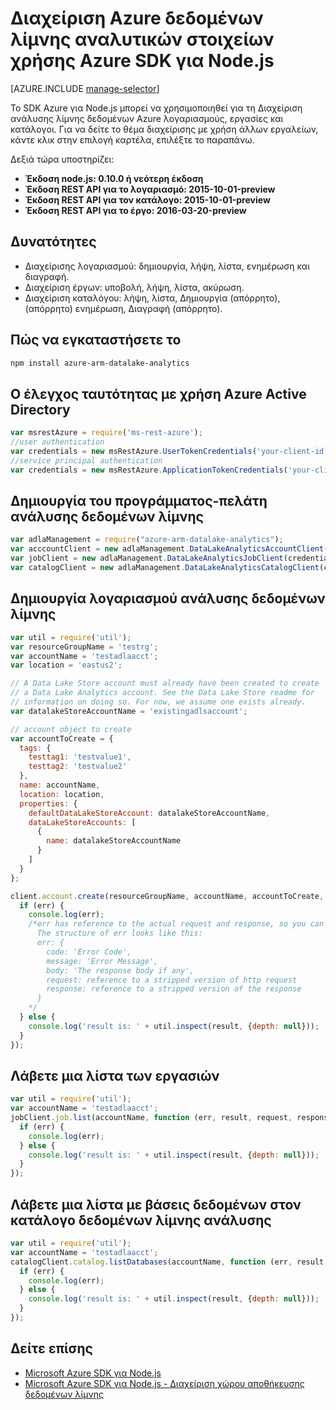 <properties
   pageTitle="Διαχείριση Azure δεδομένων λίμνης αναλυτικών στοιχείων χρήσης Azure SDK για Node.js | Azure"
   description="Μάθετε πώς να διαχειρίζεστε ανάλυσης δεδομένων λίμνης λογαριασμούς, προελεύσεις δεδομένων, εργασίες και οι χρήστες που χρησιμοποιούν Azure SDK για Node.js"
   services="data-lake-analytics"
   documentationCenter=""
   authors="edmacauley"
   manager="jhubbard"
   editor="cgronlun"/>

<tags
   ms.service="data-lake-analytics"
   ms.devlang="na"
   ms.topic="get-started-article"
   ms.tgt_pltfrm="na"
   ms.workload="big-data"
   ms.date="05/16/2016"
   ms.author="edmaca"/>

# <a name="manage-azure-data-lake-analytics-using-azure-sdk-for-nodejs"></a>Διαχείριση Azure δεδομένων λίμνης αναλυτικών στοιχείων χρήσης Azure SDK για Node.js


[AZURE.INCLUDE [manage-selector](../../includes/data-lake-analytics-selector-manage.md)]

Το SDK Azure για Node.js μπορεί να χρησιμοποιηθεί για τη Διαχείριση ανάλυσης λίμνης δεδομένων Azure λογαριασμούς, εργασίες και κατάλογοι. Για να δείτε το θέμα διαχείρισης με χρήση άλλων εργαλείων, κάντε κλικ στην επιλογή καρτέλα, επιλέξτε το παραπάνω.

Δεξιά τώρα υποστηρίζει:

  *  **Έκδοση node.js: 0.10.0 ή νεότερη έκδοση**
  *  **Έκδοση REST API για το λογαριασμό: 2015-10-01-preview**
  *  **Έκδοση REST API για τον κατάλογο: 2015-10-01-preview**
  *  **Έκδοση REST API για το έργο: 2016-03-20-preview**

## <a name="features"></a>Δυνατότητες

- Διαχείρισης λογαριασμού: δημιουργία, λήψη, λίστα, ενημέρωση και διαγραφή.
- Διαχείριση έργων: υποβολή, λήψη, λίστα, ακύρωση.
- Διαχείριση καταλόγου: λήψη, λίστα, Δημιουργία (απόρρητο), (απόρρητο) ενημέρωση, Διαγραφή (απόρρητο).

## <a name="how-to-install"></a>Πώς να εγκαταστήσετε το

```bash
npm install azure-arm-datalake-analytics
```

## <a name="authenticate-using-azure-active-directory"></a>Ο έλεγχος ταυτότητας με χρήση Azure Active Directory

 ```javascript
 var msrestAzure = require('ms-rest-azure');
 //user authentication
 var credentials = new msRestAzure.UserTokenCredentials('your-client-id', 'your-domain', 'your-username', 'your-password', 'your-redirect-uri');
 //service principal authentication
 var credentials = new msRestAzure.ApplicationTokenCredentials('your-client-id', 'your-domain', 'your-secret');
 ```

## <a name="create-the-data-lake-analytics-client"></a>Δημιουργία του προγράμματος-πελάτη ανάλυσης δεδομένων λίμνης

```javascript
var adlaManagement = require("azure-arm-datalake-analytics");
var acccountClient = new adlaManagement.DataLakeAnalyticsAccountClient(credentials, 'your-subscription-id');
var jobClient = new adlaManagement.DataLakeAnalyticsJobClient(credentials, 'azuredatalakeanalytics.net');
var catalogClient = new adlaManagement.DataLakeAnalyticsCatalogClient(credentials, 'azuredatalakeanalytics.net');
```

## <a name="create-a-data-lake-analytics-account"></a>Δημιουργία λογαριασμού ανάλυσης δεδομένων λίμνης

```javascript
var util = require('util');
var resourceGroupName = 'testrg';
var accountName = 'testadlaacct';
var location = 'eastus2';

// A Data Lake Store account must already have been created to create
// a Data Lake Analytics account. See the Data Lake Store readme for
// information on doing so. For now, we assume one exists already.
var datalakeStoreAccountName = 'existingadlsaccount';

// account object to create
var accountToCreate = {
  tags: {
    testtag1: 'testvalue1',
    testtag2: 'testvalue2'
  },
  name: accountName,
  location: location,
  properties: {
    defaultDataLakeStoreAccount: datalakeStoreAccountName,
    dataLakeStoreAccounts: [
      {
        name: datalakeStoreAccountName
      }
    ]
  }
};

client.account.create(resourceGroupName, accountName, accountToCreate, function (err, result, request, response) {
  if (err) {
    console.log(err);
    /*err has reference to the actual request and response, so you can see what was sent and received on the wire.
      The structure of err looks like this:
      err: {
        code: 'Error Code',
        message: 'Error Message',
        body: 'The response body if any',
        request: reference to a stripped version of http request
        response: reference to a stripped version of the response
      }
    */
  } else {
    console.log('result is: ' + util.inspect(result, {depth: null}));
  }
});
```

## <a name="get-a-list-of-jobs"></a>Λάβετε μια λίστα των εργασιών

```javascript
var util = require('util');
var accountName = 'testadlaacct';
jobClient.job.list(accountName, function (err, result, request, response) {
  if (err) {
    console.log(err);
  } else {
    console.log('result is: ' + util.inspect(result, {depth: null}));
  }
});
```

## <a name="get-a-list-of-databases-in-the-data-lake-analytics-catalog"></a>Λάβετε μια λίστα με βάσεις δεδομένων στον κατάλογο δεδομένων λίμνης ανάλυσης
```javascript
var util = require('util');
var accountName = 'testadlaacct';
catalogClient.catalog.listDatabases(accountName, function (err, result, request, response) {
  if (err) {
    console.log(err);
  } else {
    console.log('result is: ' + util.inspect(result, {depth: null}));
  }
});
```

## <a name="see-also"></a>Δείτε επίσης

- [Microsoft Azure SDK για Node.js](https://github.com/azure/azure-sdk-for-node)
- [Microsoft Azure SDK για Node.js - Διαχείριση χώρου αποθήκευσης δεδομένων λίμνης](https://github.com/Azure/azure-sdk-for-node/tree/autorest/lib/services/dataLake.Store)
